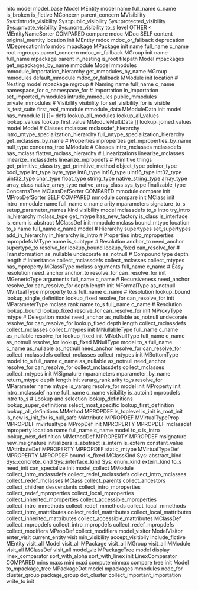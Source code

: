 nitc
	model
		model_base
			Model
			MEntity
				model
				name
				full_name
				c_name
				is_broken
				is_fictive
			MConcern
				parent_concern
			MVisibility
				Sys::intrude_visibility
				Sys::public_visibility
				Sys::protected_visibility
				Sys::private_visibility
				Sys::none_visibility
				to_s
				level
				OTHER
				<
			MEntityNameSorter
				COMPARED
				compare
		mdoc
			MDoc
				SELF
				content
				original_mentity
				location
				init
			MEntity
				mdoc
				mdoc_or_fallback
				deprecation
			MDeprecationInfo
				mdoc
		mpackage
			MPackage
				init
				name
				full_name
				c_name
				root
				mgroups
				parent_concern
				mdoc_or_fallback
			MGroup
				init
				name
				full_name
				mpackage
				parent
				in_nesting
				is_root
				filepath
			Model
				mpackages
				get_mpackages_by_name
		mmodule
			Model
				mmodules
				mmodule_importation_hierarchy
				get_mmodules_by_name
			MGroup
				mmodules
				default_mmodule
				mdoc_or_fallback
			MModule
				init
				location
				# Nesting
				  model
				  mpackage
				  mgroup
				# Naming
				  name
				  full_name
				  c_name
				  namespace_for
				  c_namespace_for
				# Importation
				  in_importation
				  set_imported_mmodules
				  intrude_mmodules
				  public_mmodules
				  private_mmodules
				# Visibility
				  visibility_for
				  set_visibility_for
				  is_visible
				is_test_suite
				first_real_mmodule
		mmodule_data
			MModuleData
				init
				model
				has_mmodule
				[]
				[]=
				defs
				lookup_all_modules
				lookup_all_values
				lookup_values
				lookup_first_value
			MModuleMultiData
				[]
				lookup_joined_values
		model
			Model
				# Classes
				  mclasses
				  mclassdef_hierarchy
				  intro_mtype_specialization_hierarchy
				  full_mtype_specialization_hierarchy
				  get_mclasses_by_name
				# Properties
				  mproperties
				  get_mproperties_by_name
				null_type
				concerns_tree
			MModule
				# Classes
				  intro_mclasses
				  mclassdefs
				  has_mclass
				  flatten_mclass_hierarchy
				# Linearizations
				  linearize_mclasses
				  linearize_mclassdefs
				  linearize_mpropdefs
				# Primitive things
				  get_primitive_class
				  try_get_primitive_method
				  object_type
				  pointer_type
				  bool_type
				  int_type
				  byte_type
				  int8_type
				  int16_type
				  uint16_type
				  int32_type
				  uint32_type
				  char_type
				  float_type
				  string_type
				  native_string_type
				  array_type
				  array_class
				  native_array_type
				  native_array_class
				  sys_type
				  finalizable_type
			ConcernsTree
			MClassDefSorter
				COMPARED
				mmodule
				compare
				init
			MPropDefSorter
				SELF
				COMPARED
				mmodule
				compare
				init
			MClass
				init
				intro_mmodule
				name
				full_name
				c_name
				arity
				mparameters
				signature_to_s
				setup_parameter_names
				kind
				visibility
				model
				mclassdefs
				to_s
				intro
				try_intro
				in_hierarchy
				mclass_type
				get_mtype
				has_new_factory
				is_class
				is_interface
				is_enum
				is_abstract
			MClassDef
				init
				mmodule
				mclass
				bound_mtype
				location
				to_s
				name
				full_name
				c_name
				model
				# Hierarchy
				  supertypes
				  set_supertypes
				  add_in_hierarchy
				  in_hierarchy
				  is_intro
				# Properties
				  intro_mproperties
				  mpropdefs
			MType
				name
				is_subtype
				# Resolution
				  anchor_to
				  need_anchor
				  supertype_to
				  resolve_for
				  lookup_bound
				  lookup_fixed
				  can_resolve_for
				# Transformation
				  as_nullable
				  undecorate
				  as_notnull
				# Compound type
				  depth
				  length
				# Inheritance
				  collect_mclassdefs
				  collect_mclasses
				  collect_mtypes
				  has_mproperty
			MClassType
				mclass
				arguments
				full_name
				c_name
				# Easy resolution
				  need_anchor
				  anchor_to
				  resolve_for
				  can_resolve_for
				init
			MGenericType
				arguments
				full_name
				c_name
				# Recursiveness
				  need_anchor
				  resolve_for
				  can_resolve_for
				  depth
				  length
				init
			MFormalType
				as_notnull
			MVirtualType
				mproperty
				to_s
				full_name
				c_name
				# Resolution
				  lookup_bound
				  lookup_single_definition
				  lookup_fixed
				  resolve_for
				  can_resolve_for
				init
			MParameterType
				mclass
				rank
				name
				to_s
				full_name
				c_name
				# Resolution
				  lookup_bound
				  lookup_fixed
				  resolve_for
				  can_resolve_for
				init
			MProxyType
				mtype
				# Delegation
				  model
				  need_anchor
				  as_nullable
				  as_notnull
				  undecorate
				  resolve_for
				  can_resolve_for
				  lookup_fixed
				  depth
				  length
				  collect_mclassdefs
				  collect_mclasses
				  collect_mtypes
				init
			MNullableType
				full_name
				c_name
				as_nullable
				resolve_for
				lookup_fixed
				init
			MNotNullType
				full_name
				c_name
				as_notnull
				resolve_for
				lookup_fixed
			MNullType
				model
				to_s
				full_name
				c_name
				as_nullable
				as_notnull
				need_anchor
				resolve_for
				can_resolve_for
				collect_mclassdefs
				collect_mclasses
				collect_mtypes
				init
			MBottomType
				model
				to_s
				full_name
				c_name
				as_nullable
				as_notnull
				need_anchor
				resolve_for
				can_resolve_for
				collect_mclassdefs
				collect_mclasses
				collect_mtypes
				init
			MSignature
				mparameters
				mparameter_by_name
				return_mtype
				depth
				length
				init
				vararg_rank
				arity
				to_s
				resolve_for
			MParameter
				name
				mtype
				is_vararg
				resolve_for
				model
				init
			MProperty
				init
				intro_mclassdef
				name
				full_name
				c_name
				visibility
				is_autoinit
				mpropdefs
				intro
				to_s
				# Lookup and selection
				  lookup_definitions
				  lookup_super_definitions
				  select_most_specific
				  lookup_first_definition
				  lookup_all_definitions
			MMethod
				MPROPDEF
				is_toplevel
				is_init
				is_root_init
				is_new
				is_init_for
				is_null_safe
			MAttribute
				MPROPDEF
			MVirtualTypeProp
				MPROPDEF
				mvirtualtype
			MPropDef
				init
				MPROPERTY
				MPROPDEF
				mclassdef
				mproperty
				location
				name
				full_name
				c_name
				model
				to_s
				is_intro
				lookup_next_definition
			MMethodDef
				MPROPERTY
				MPROPDEF
				msignature
				new_msignature
				initializers
				is_abstract
				is_intern
				is_extern
				constant_value
			MAttributeDef
				MPROPERTY
				MPROPDEF
				static_mtype
			MVirtualTypeDef
				MPROPERTY
				MPROPDEF
				bound
				is_fixed
			MClassKind
				Sys::abstract_kind
				Sys::concrete_kind
				Sys::interface_kind
				Sys::enum_kind
				extern_kind
				to_s
				need_init
				can_specialize
				init
		model_collect
			MModule
				collect_intro_mclassdefs
				collect_redef_mclassdefs
				collect_intro_mclasses
				collect_redef_mclasses
			MClass
				collect_parents
				collect_ancestors
				collect_children
				descendants
				collect_intro_mproperties
				collect_redef_mproperties
				collect_local_mproperties
				collect_inherited_mproperties
				collect_accessible_mproperties
				collect_intro_mmethods
				collect_redef_mmethods
				collect_local_mmethods
				collect_intro_mattributes
				collect_redef_mattributes
				collect_local_mattributes
				collect_inherited_mattributes
				collect_accessible_mattributes
			MClassDef
				collect_mpropdefs
				collect_intro_mpropdefs
				collect_redef_mpropdefs
				collect_modifiers
			MPropDef
				collect_modifiers
		model_visitor
			ModelVisitor
				enter_visit
				current_entity
				visit
				min_visibility
				accept_visitibily
				include_fictive
			MEntity
				visit_all
			Model
				visit_all
			MPackage
				visit_all
			MGroup
				visit_all
			MModule
				visit_all
			MClassDef
				visit_all
		model_viz
			MPackageTree
				model
				display
				linex_comparator
				sort_with_alpha
				sort_with_linex
				init
			LinexComparator
				COMPARED
				mins
				maxs
				mini
				maxi
				computeminmax
				compare
				tree
				init
			Model
				to_mpackage_tree
			MPackageDot
				model
				mpackages
				mmodules
				node_for
				cluster_group
				package_group
				dot_cluster
				collect_important_importation
				write_to
				init